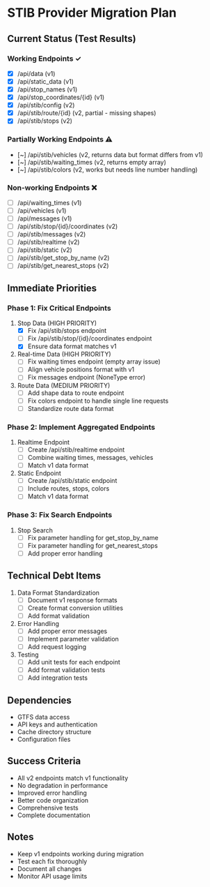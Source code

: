 # STIB Provider Migration Plan

## Current Status (Test Results)

### Working Endpoints ✓
- [x] /api/data (v1)
- [x] /api/static_data (v1)
- [x] /api/stop_names (v1)
- [x] /api/stop_coordinates/{id} (v1)
- [x] /api/stib/config (v2)
- [x] /api/stib/route/{id} (v2, partial - missing shapes)
- [x] /api/stib/stops (v2)

### Partially Working Endpoints ⚠️
- [~] /api/stib/vehicles (v2, returns data but format differs from v1)
- [~] /api/stib/waiting_times (v2, returns empty array)
- [~] /api/stib/colors (v2, works but needs line number handling)

### Non-working Endpoints ❌
- [ ] /api/waiting_times (v1)
- [ ] /api/vehicles (v1)
- [ ] /api/messages (v1)
- [ ] /api/stib/stop/{id}/coordinates (v2)
- [ ] /api/stib/messages (v2)
- [ ] /api/stib/realtime (v2)
- [ ] /api/stib/static (v2)
- [ ] /api/stib/get_stop_by_name (v2)
- [ ] /api/stib/get_nearest_stops (v2)

## Immediate Priorities

### Phase 1: Fix Critical Endpoints
1. Stop Data (HIGH PRIORITY)
   - [x] Fix /api/stib/stops endpoint
   - [ ] Fix /api/stib/stop/{id}/coordinates endpoint
   - [x] Ensure data format matches v1

2. Real-time Data (HIGH PRIORITY)
   - [ ] Fix waiting times endpoint (empty array issue)
   - [ ] Align vehicle positions format with v1
   - [ ] Fix messages endpoint (NoneType error)

3. Route Data (MEDIUM PRIORITY)
   - [ ] Add shape data to route endpoint
   - [ ] Fix colors endpoint to handle single line requests
   - [ ] Standardize route data format

### Phase 2: Implement Aggregated Endpoints
1. Realtime Endpoint
   - [ ] Create /api/stib/realtime endpoint
   - [ ] Combine waiting times, messages, vehicles
   - [ ] Match v1 data format

2. Static Endpoint
   - [ ] Create /api/stib/static endpoint
   - [ ] Include routes, stops, colors
   - [ ] Match v1 data format

### Phase 3: Fix Search Endpoints
1. Stop Search
   - [ ] Fix parameter handling for get_stop_by_name
   - [ ] Fix parameter handling for get_nearest_stops
   - [ ] Add proper error handling

## Technical Debt Items
1. Data Format Standardization
   - [ ] Document v1 response formats
   - [ ] Create format conversion utilities
   - [ ] Add format validation

2. Error Handling
   - [ ] Add proper error messages
   - [ ] Implement parameter validation
   - [ ] Add request logging

3. Testing
   - [ ] Add unit tests for each endpoint
   - [ ] Add format validation tests
   - [ ] Add integration tests

## Dependencies
- GTFS data access
- API keys and authentication
- Cache directory structure
- Configuration files

## Success Criteria
- All v2 endpoints match v1 functionality
- No degradation in performance
- Improved error handling
- Better code organization
- Comprehensive tests
- Complete documentation

## Notes
- Keep v1 endpoints working during migration
- Test each fix thoroughly
- Document all changes
- Monitor API usage limits 